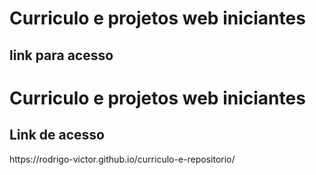 <h1>Curriculo e projetos web iniciantes</h1>

<h2>link para acesso</h2>
<h1>Curriculo e projetos web iniciantes</h1> 

<h2>Link de acesso</h2>
https://rodrigo-victor.github.io/curriculo-e-repositorio/
